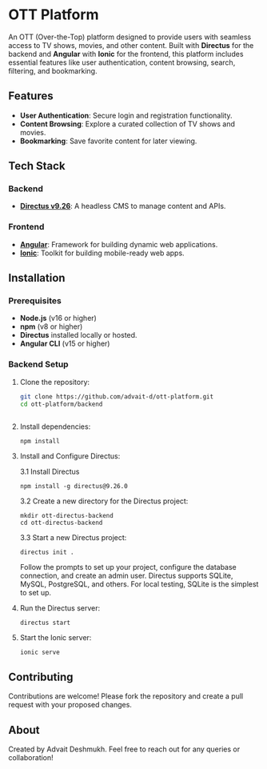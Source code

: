 # OTT Platform  

An OTT (Over-the-Top) platform designed to provide users with seamless access to TV shows, movies, and other content. Built with **Directus** for the backend and **Angular** with **Ionic** for the frontend, this platform includes essential features like user authentication, content browsing, search, filtering, and bookmarking.  

## Features  
- **User Authentication**: Secure login and registration functionality.  
- **Content Browsing**: Explore a curated collection of TV shows and movies.  
- **Bookmarking**: Save favorite content for later viewing.  

## Tech Stack  
### Backend  
- **[Directus v9.26](https://directus.io/)**: A headless CMS to manage content and APIs.  

### Frontend  
- **[Angular](https://angular.io/)**: Framework for building dynamic web applications.  
- **[Ionic](https://ionicframework.com/)**: Toolkit for building mobile-ready web apps.  

## Installation  

### Prerequisites  
- **Node.js** (v16 or higher)  
- **npm** (v8 or higher)  
- **Directus** installed locally or hosted.  
- **Angular CLI** (v15 or higher)  

### Backend Setup  
1. Clone the repository:  
   ```bash  
   git clone https://github.com/advait-d/ott-platform.git  
   cd ott-platform/backend  
  
2. Install dependencies:
  
    ```
    npm install
    ```

3. Install and Configure Directus:
 
    3.1 Install Directus
    ```
    npm install -g directus@9.26.0
    ```
    3.2 Create a new directory for the Directus project:
    ```
    mkdir ott-directus-backend
    cd ott-directus-backend
    ```
    3.3 Start a new Directus project:
    ```
    directus init .
    ```

   Follow the prompts to set up your project, configure the database connection, and create an admin user. Directus supports SQLite, MySQL, PostgreSQL, and others. For local testing, SQLite is the simplest to set up.

5. Run the Directus server:
   ```
   directus start  
   ```
6. Start the Ionic server:
   ```
   ionic serve  
   ```

## Contributing

Contributions are welcome! Please fork the repository and create a pull request with your proposed changes.

## About 

Created by Advait Deshmukh. Feel free to reach out for any queries or collaboration!

